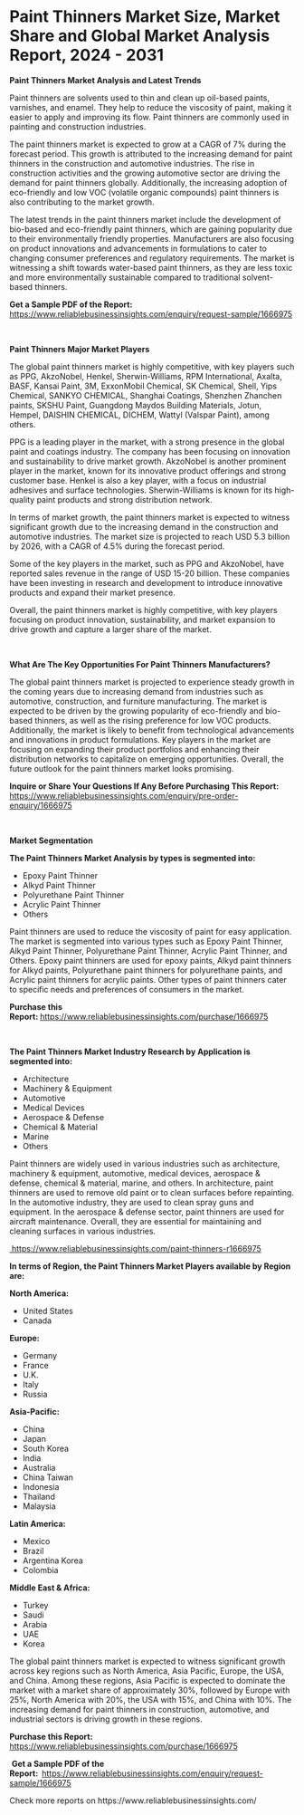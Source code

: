 <p><h1>Paint Thinners Market Size, Market Share and Global Market Analysis Report, 2024 - 2031</h1></p><p><strong>Paint Thinners Market Analysis and Latest Trends</strong></p>
<p><p>Paint thinners are solvents used to thin and clean up oil-based paints, varnishes, and enamel. They help to reduce the viscosity of paint, making it easier to apply and improving its flow. Paint thinners are commonly used in painting and construction industries.</p><p>The paint thinners market is expected to grow at a CAGR of 7% during the forecast period. This growth is attributed to the increasing demand for paint thinners in the construction and automotive industries. The rise in construction activities and the growing automotive sector are driving the demand for paint thinners globally. Additionally, the increasing adoption of eco-friendly and low VOC (volatile organic compounds) paint thinners is also contributing to the market growth.</p><p>The latest trends in the paint thinners market include the development of bio-based and eco-friendly paint thinners, which are gaining popularity due to their environmentally friendly properties. Manufacturers are also focusing on product innovations and advancements in formulations to cater to changing consumer preferences and regulatory requirements. The market is witnessing a shift towards water-based paint thinners, as they are less toxic and more environmentally sustainable compared to traditional solvent-based thinners.</p></p>
<p><strong>Get a Sample PDF of the Report:&nbsp;</strong> <a href="https://www.reliablebusinessinsights.com/enquiry/request-sample/1666975">https://www.reliablebusinessinsights.com/enquiry/request-sample/1666975</a></p>
<p>&nbsp;</p>
<p><strong>Paint Thinners Major Market Players</strong></p>
<p><p>The global paint thinners market is highly competitive, with key players such as PPG, AkzoNobel, Henkel, Sherwin-Williams, RPM International, Axalta, BASF, Kansai Paint, 3M, ExxonMobil Chemical, SK Chemical, Shell, Yips Chemical, SANKYO CHEMICAL, Shanghai Coatings, Shenzhen Zhanchen paints, SKSHU Paint, Guangdong Maydos Building Materials, Jotun, Hempel, DAISHIN CHEMICAL, DICHEM, Wattyl (Valspar Paint), among others.</p><p>PPG is a leading player in the market, with a strong presence in the global paint and coatings industry. The company has been focusing on innovation and sustainability to drive market growth. AkzoNobel is another prominent player in the market, known for its innovative product offerings and strong customer base. Henkel is also a key player, with a focus on industrial adhesives and surface technologies. Sherwin-Williams is known for its high-quality paint products and strong distribution network.</p><p>In terms of market growth, the paint thinners market is expected to witness significant growth due to the increasing demand in the construction and automotive industries. The market size is projected to reach USD 5.3 billion by 2026, with a CAGR of 4.5% during the forecast period.</p><p>Some of the key players in the market, such as PPG and AkzoNobel, have reported sales revenue in the range of USD 15-20 billion. These companies have been investing in research and development to introduce innovative products and expand their market presence.</p><p>Overall, the paint thinners market is highly competitive, with key players focusing on product innovation, sustainability, and market expansion to drive growth and capture a larger share of the market.</p></p>
<p>&nbsp;</p>
<p><strong>What Are The Key Opportunities For Paint Thinners Manufacturers?</strong></p>
<p><p>The global paint thinners market is projected to experience steady growth in the coming years due to increasing demand from industries such as automotive, construction, and furniture manufacturing. The market is expected to be driven by the growing popularity of eco-friendly and bio-based thinners, as well as the rising preference for low VOC products. Additionally, the market is likely to benefit from technological advancements and innovations in product formulations. Key players in the market are focusing on expanding their product portfolios and enhancing their distribution networks to capitalize on emerging opportunities. Overall, the future outlook for the paint thinners market looks promising.</p></p>
<p><strong>Inquire or Share Your Questions If Any Before Purchasing This Report:</strong> <a href="https://www.reliablebusinessinsights.com/enquiry/pre-order-enquiry/1666975">https://www.reliablebusinessinsights.com/enquiry/pre-order-enquiry/1666975</a></p>
<p>&nbsp;</p>
<p><strong>Market Segmentation</strong></p>
<p><strong>The Paint Thinners Market Analysis by types is segmented into:</strong></p>
<p><ul><li>Epoxy Paint Thinner</li><li>Alkyd Paint Thinner</li><li>Polyurethane Paint Thinner</li><li>Acrylic Paint Thinner</li><li>Others</li></ul></p>
<p><p>Paint thinners are used to reduce the viscosity of paint for easy application. The market is segmented into various types such as Epoxy Paint Thinner, Alkyd Paint Thinner, Polyurethane Paint Thinner, Acrylic Paint Thinner, and Others. Epoxy paint thinners are used for epoxy paints, Alkyd paint thinners for Alkyd paints, Polyurethane paint thinners for polyurethane paints, and Acrylic paint thinners for acrylic paints. Other types of paint thinners cater to specific needs and preferences of consumers in the market.</p></p>
<p><strong>Purchase this Report:&nbsp;</strong><a href="https://www.reliablebusinessinsights.com/purchase/1666975">https://www.reliablebusinessinsights.com/purchase/1666975</a></p>
<p>&nbsp;</p>
<p><strong>The Paint Thinners Market Industry Research by Application is segmented into:</strong></p>
<p><ul><li>Architecture</li><li>Machinery & Equipment</li><li>Automotive</li><li>Medical Devices</li><li>Aerospace & Defense</li><li>Chemical & Material</li><li>Marine</li><li>Others</li></ul></p>
<p><p>Paint thinners are widely used in various industries such as architecture, machinery & equipment, automotive, medical devices, aerospace & defense, chemical & material, marine, and others. In architecture, paint thinners are used to remove old paint or to clean surfaces before repainting. In the automotive industry, they are used to clean spray guns and equipment. In the aerospace & defense sector, paint thinners are used for aircraft maintenance. Overall, they are essential for maintaining and cleaning surfaces in various industries.</p></p>
<p><a href="https://www.reliablebusinessinsights.com/paint-thinners-r1666975">&nbsp;https://www.reliablebusinessinsights.com/paint-thinners-r1666975</a></p>
<p><strong>In terms of Region, the Paint Thinners Market Players available by Region are:</strong></p>
<p>
    <p> <strong> North America: </strong>
        <ul>
            <li>United States</li>
            <li>Canada</li>
        </ul>
        </p> 
    <p> <strong> Europe: </strong>
        <ul>
            <li>Germany</li>
            <li>France</li>
            <li>U.K.</li>
            <li>Italy</li>
            <li>Russia</li>
        </ul>
        </p> 
    <p> <strong> Asia-Pacific: </strong>
        <ul>
            <li>China</li>
            <li>Japan</li>
            <li>South Korea</li>
            <li>India</li>
            <li>Australia</li>
            <li>China Taiwan</li>
            <li>Indonesia</li>
            <li>Thailand</li>
            <li>Malaysia</li>
        </ul>
        </p> 
    <p> <strong> Latin America: </strong>
        <ul>
            <li>Mexico</li>
            <li>Brazil</li>
            <li>Argentina Korea</li>
            <li>Colombia</li>
        </ul>
        </p> 
    <p> <strong> Middle East & Africa: </strong>
        <ul>
            <li>Turkey</li>
            <li>Saudi</li>
            <li>Arabia</li>
            <li>UAE</li>
            <li>Korea</li>
        </ul>
    </p>
    </p>
<p><p>The global paint thinners market is expected to witness significant growth across key regions such as North America, Asia Pacific, Europe, the USA, and China. Among these regions, Asia Pacific is expected to dominate the market with a market share of approximately 30%, followed by Europe with 25%, North America with 20%, the USA with 15%, and China with 10%. The increasing demand for paint thinners in construction, automotive, and industrial sectors is driving growth in these regions.</p></p>
<p><strong>Purchase this Report: </strong><a href="https://www.reliablebusinessinsights.com/purchase/1666975">https://www.reliablebusinessinsights.com/purchase/1666975</a></p>
<p>&nbsp;<strong>Get a Sample PDF of the Report:&nbsp;&nbsp;</strong><a href="https://www.reliablebusinessinsights.com/enquiry/request-sample/1666975">https://www.reliablebusinessinsights.com/enquiry/request-sample/1666975</a></p>
<p><strong></strong></p>
<p>Check more reports on https://www.reliablebusinessinsights.com/</p>